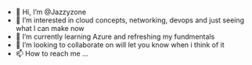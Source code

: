 - 👋 Hi, I’m @Jazzyzone
- 👀 I’m interested in cloud concepts, networking, devops and just seeing what I can make now
- 🌱 I’m currently learning Azure and refreshing my fundmentals 
- 💞️ I’m looking to collaborate on will let you know when i think of it
- 📫 How to reach me ...

<!---
Jazzyzone/Jazzyzone is a ✨ special ✨ repository because its `README.md` (this file) appears on your GitHub profile.
You can click the Preview link to take a look at your changes.
--->
